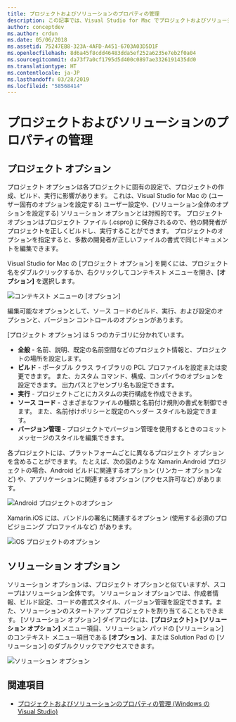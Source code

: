 ```yaml
---
title: プロジェクトおよびソリューションのプロパティの管理
description: この記事では、Visual Studio for Mac でプロジェクトおよびソリューションのプロパティを管理する方法について説明します
author: conceptdev
ms.author: crdun
ms.date: 05/06/2018
ms.assetid: 75247EB8-323A-4AFD-A451-6703A03D5D1F
ms.openlocfilehash: 8d6a45f8cdd46483dda5ef252a6235e7eb2f0a04
ms.sourcegitcommit: da73f7a0cf1795d5d400c0897ae3326191435dd0
ms.translationtype: HT
ms.contentlocale: ja-JP
ms.lasthandoff: 03/28/2019
ms.locfileid: "58568414"
---
```

# <a name="managing-project-and-solution-properties"></a>プロジェクトおよびソリューションのプロパティの管理

## <a name="project-options"></a>プロジェクト オプション

プロジェクト オプションは各プロジェクトに固有の設定で、プロジェクトの作成、ビルド、実行に影響があります。 これは、Visual Studio for Mac の (ユーザー固有のオプションを設定する) ユーザー設定や、(ソリューション全体のオプションを設定する) ソリューション オプションとは対照的です。 プロジェクト オプションはプロジェクト ファイル (.csproj) に保存されるので、他の開発者がプロジェクトを正しくビルドし、実行することができます。 プロジェクトのオプションを指定すると、多数の開発者が正しいファイルの書式で同じドキュメントを編集できます。

Visual Studio for Mac の [プロジェクト オプション] を開くには、プロジェクト名をダブルクリックするか、右クリックしてコンテキスト メニューを開き、**[オプション]** を選択します。

![コンテキスト メニューの [オプション]](media/projects-and-solutions-image2.png)

編集可能なオプションとして、ソース コードのビルド、実行、および設定のオプションと、バージョン コントロールのオプションがあります。

[プロジェクト オプション] は 5 つのカテゴリに分かれています。

* **全般** - 名前、説明、既定の名前空間などのプロジェクト情報と、プロジェクトの場所を設定します。
* **ビルド** - ポータブル クラス ライブラリの PCL プロファイルを設定または変更できます。 また、カスタム コマンド、構成、コンパイラのオプションを設定できます。 出力パスとアセンブリ名も設定できます。
* **実行** - プロジェクトごとにカスタムの実行構成を作成できます。
* **ソース コード** - さまざまなファイルの種類と名前付け規則の書式を制御できます。 また、名前付けポリシーと既定のヘッダー スタイルも設定できます。
* **バージョン管理** - プロジェクトでバージョン管理を使用するときのコミット メッセージのスタイルを編集できます。

各プロジェクトには、プラットフォームごとに異なるプロジェクト オプションを含めることができます。 たとえば、次の図のような Xamarin.Android プロジェクトの場合、Android ビルドに関連するオプション (リンカー オプションなど) や、アプリケーションに関連するオプション (アクセス許可など) があります。

![Android プロジェクトのオプション](media/projects-and-solutions-image5.png)

Xamarin.iOS には、バンドルの署名に関連するオプション (使用する必須のプロビジョニング プロファイルなど) があります。

![iOS プロジェクトのオプション](media/projects-and-solutions-image6.png)

## <a name="solution-options"></a>ソリューション オプション

ソリューション オプションは、プロジェクト オプションと似ていますが、スコープはソリューション全体です。 ソリューション オプションでは、作成者情報、ビルド設定、コードの書式スタイル、バージョン管理を設定できます。また、ソリューションのスタートアップ プロジェクトを割り当てることもできます。  [ソリューション オプション] ダイアログには、**[プロジェクト] > [ソリューション オプション]** メニュー項目、ソリューション パッドの [ソリューション] のコンテキスト メニュー項目である **[オプション]**、または Solution Pad の [ソリューション] のダブルクリックでアクセスできます。

![ソリューション オプション](media/projects-and-solutions-image7.png)

## <a name="see-also"></a>関連項目

* [プロジェクトおよびソリューションのプロパティの管理 (Windows の Visual Studio)](/visualstudio/ide/managing-project-and-solution-properties)